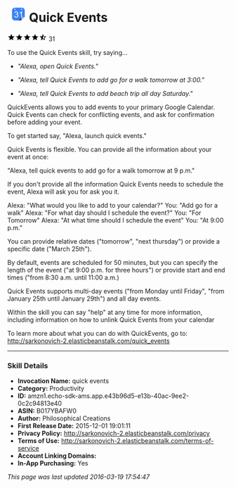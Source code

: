 # &nbsp;<img src="app_icon" alt="Quick Events icon" width="36"> Quick Events
![4.3 stars](../../../images/ic_star_black_18dp_1x.png)![4.3 stars](../../../images/ic_star_black_18dp_1x.png)![4.3 stars](../../../images/ic_star_black_18dp_1x.png)![4.3 stars](../../../images/ic_star_black_18dp_1x.png)![4.3 stars](../../../images/ic_star_half_black_18dp_1x.png) 31

To use the Quick Events skill, try saying...

* *"Alexa, open Quick Events."*

* *"Alexa, tell Quick Events to add go for a walk tomorrow at 3:00."*

* *"Alexa, tell Quick Events to add beach trip all day Saturday."*

QuickEvents allows you to add events to your primary Google Calendar.  Quick Events can check for conflicting events,  and ask for confirmation before adding your event.

To get started say, "Alexa, launch quick events."

Quick Events is flexible. You can provide all the information about your event at once:

"Alexa, tell quick events to add go for a walk tomorrow at 9 p.m."

If you don't provide all the information Quick Events needs to schedule the event, Alexa will ask you for ask you it.

Alexa:  "What would you like to add to your calendar?"
You: "Add go for a walk"
Alexa: "For what day should I schedule the event?"
You: "For Tomorrow"
Alexa: "At what time should I schedule the event"
You: "At 9:00 p.m."

You can provide relative dates  ("tomorrow",  "next thursday") or provide a specific date ("March 25th").

By default, events are scheduled for 50 minutes, but you can specify the length of the event ("at 9:00 p.m. for three hours") or provide start and end times ("from 8:30 a.m. until 11:00 a.m.)

Quick Events supports multi-day events ("from Monday until Friday", "from January 25th until January 29th") and all day events.

Within the skill you can say "help" at any time for more information, including information on how to unlink Quick Events from your calendar

To learn more about what you can do with QuickEvents, go to: http://sarkonovich-2.elasticbeanstalk.com/quick_events

***

### Skill Details

* **Invocation Name:** quick events
* **Category:** Productivity
* **ID:** amzn1.echo-sdk-ams.app.e43b96d5-e13b-40ac-9ee2-0c2c94813e40
* **ASIN:** B017YBAFW0
* **Author:** Philosophical Creations
* **First Release Date:** 2015-12-01 19:01:11
* **Privacy Policy:** http://sarkonovich-2.elasticbeanstalk.com/privacy
* **Terms of Use:** http://sarkonovich-2.elasticbeanstalk.com/terms-of-service
* **Account Linking Domains:** 
* **In-App Purchasing:** Yes

*This page was last updated 2016-03-19 17:54:47*
